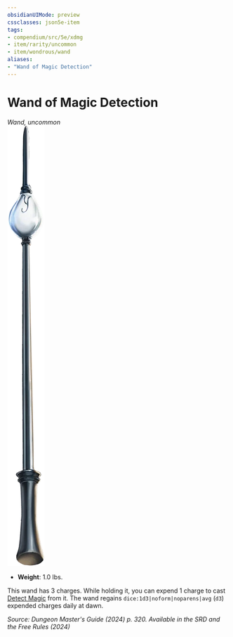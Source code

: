 ```yaml
---
obsidianUIMode: preview
cssclasses: json5e-item
tags:
- compendium/src/5e/xdmg
- item/rarity/uncommon
- item/wondrous/wand
aliases: 
- "Wand of Magic Detection"
---
```

# Wand of Magic Detection
*Wand, uncommon*  
![](/3-Mechanics/CLI/items/img/wand-of-magic-detection.webp#right)

- **Weight**: 1.0 lbs.

This wand has 3 charges. While holding it, you can expend 1 charge to cast [Detect Magic](/3-Mechanics/CLI/spells/detect-magic-xphb.md) from it. The wand regains `dice:1d3|noform|noparens|avg` (`d3`) expended charges daily at dawn.

*Source: Dungeon Master's Guide (2024) p. 320. Available in the <span title='Systems Reference Document (5.2)'>SRD</span> and the Free Rules (2024)*